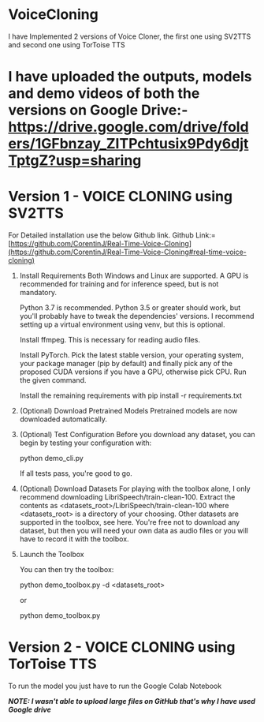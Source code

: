 # VoiceCloning

I have Implemented 2 versions of Voice Cloner, the first one using SV2TTS and second one using TorToise TTS

# I have uploaded the outputs, models and demo videos of both the versions on Google Drive:- https://drive.google.com/drive/folders/1GFbnzay_ZITPchtusix9Pdy6djtTptgZ?usp=sharing

# Version 1 - VOICE CLONING using SV2TTS
   For Detailed installation use the below Github link.
   Github Link:= [https://github.com/CorentinJ/Real-Time-Voice-Cloning](https://github.com/CorentinJ/Real-Time-Voice-Cloning#real-time-voice-cloning)
1. Install Requirements
   Both Windows and Linux are supported. A GPU is recommended for training and for inference speed, but is not mandatory.

   Python 3.7 is recommended. Python 3.5 or greater should work, but you'll probably have to tweak the dependencies' versions. I recommend setting up a virtual environment using venv, but this is optional.

   Install ffmpeg. This is necessary for reading audio files.

   Install PyTorch. Pick the latest stable version, your operating system, your package manager (pip by default) and finally pick any of the proposed CUDA versions if you have a GPU, otherwise pick CPU. Run the given command.

   Install the remaining requirements with pip install -r requirements.txt

2. (Optional) Download Pretrained Models
   Pretrained models are now downloaded automatically.

3. (Optional) Test Configuration
   Before you download any dataset, you can begin by testing your configuration with:

   python demo_cli.py

   If all tests pass, you're good to go.

4. (Optional) Download Datasets
   For playing with the toolbox alone, I only recommend downloading LibriSpeech/train-clean-100. Extract the contents as <datasets_root>/LibriSpeech/train-clean-100 where <datasets_root> is a directory of your choosing. Other datasets are supported in the toolbox, see here. You're free not to download any dataset, but then you will need your own data as audio files or you will have to record it with the toolbox.

5. Launch the Toolbox
   
   You can then try the toolbox:

   python demo_toolbox.py -d <datasets_root>

   or

   python demo_toolbox.py

# Version 2 - VOICE CLONING using TorToise TTS

   To run the model you just have to run the Google Colab Notebook



***NOTE: I wasn't able to upload large files on GitHub that's why I have used Google drive***
